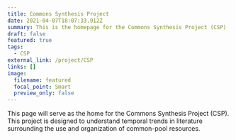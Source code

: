 ```yaml
---
title: Commons Synthesis Project
date: 2021-04-07T18:07:33.912Z
summary: This is the homepage for the Commons Synthesis Project (CSP)
draft: false
featured: true
tags:
  - CSP
external_link: /project/CSP
links: []
image:
  filename: featured
  focal_point: Smart
  preview_only: false
---
```

This page will serve as the home for the Commons Synthesis Project (CSP). This project is designed to understand temporal trends in literature surrounding the use and organization of common-pool resources.
